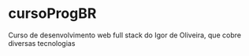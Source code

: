 # cursoProgBR
Curso de desenvolvimento web full stack do Igor de Oliveira, que cobre diversas tecnologias

